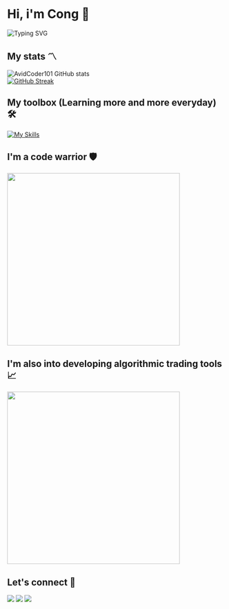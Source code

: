 # Hi, i'm Cong :wave:
![Typing SVG](https://readme-typing-svg.herokuapp.com?font=Architects+Daughter&color=7AF79A&size=30&lines=So+glad+we+met!)
## My stats :part_alternation_mark:
![AvidCoder101 GitHub stats](https://github-readme-stats.vercel.app/api?username=NooberCong&show_icons=true&theme=dark)
<br>
[![GitHub Streak](https://github-readme-streak-stats.herokuapp.com/?user=NooberCong&theme=dark)](https://git.io/streak-stats)
## My toolbox (Learning more and more everyday) :hammer_and_wrench:
[![My Skills](https://skillicons.dev/icons?i=cs,java,dart,js,ts,go,py,solidity,dotnet,nodejs,spring,django,react,redux,flutter,postgres,mongodb,redis,rabbitmq,azure,firebase,aws,docker)](https://skillicons.dev)
## I'm a code warrior :shield:
[<img src= "https://www.codewars.com/users/NooberCong/badges/large" width= "400"/>](https://www.codewars.com/users/NooberCong)
## I'm also into developing algorithmic trading tools :chart_with_upwards_trend:
[<img src= "https://c.mql5.com/avatar/2023/7/64c24d56-2cf0_big.png" width= "400"/>](https://www.mql5.com/en/users/noobercong)
## Let's connect :handshake:	
<a href="https://www.linkedin.com/in/nguy%E1%BB%85n-th%C3%A0nh-c%C3%B4ng-20a7a9174/"><img src="https://img.shields.io/badge/-Nguyen%20Thanh%20Cong-0077B5?style=flat&logo=Linkedin&logoColor=white"/></a>
<a href="https://www.facebook.com/toseetheworldistolive/"><img src="https://img.shields.io/badge/-Nguyen%20Thanh%20Cong-1877F2?style=flat&logo=Facebook&logoColor=white"/></a>
<a href="mailto:noobercong@gmail.com"><img src="https://img.shields.io/badge/-noobercong@gmail.com-D14836?style=flat&logo=Gmail&logoColor=white"/></a>
